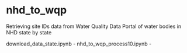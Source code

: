 # nhd_to_wqp
Retrieving site IDs data from Water Quality Data Portal of water bodies in NHD state by state 

download_data_state.ipynb - 
nhd_to_wqp_process10.ipynb - 


